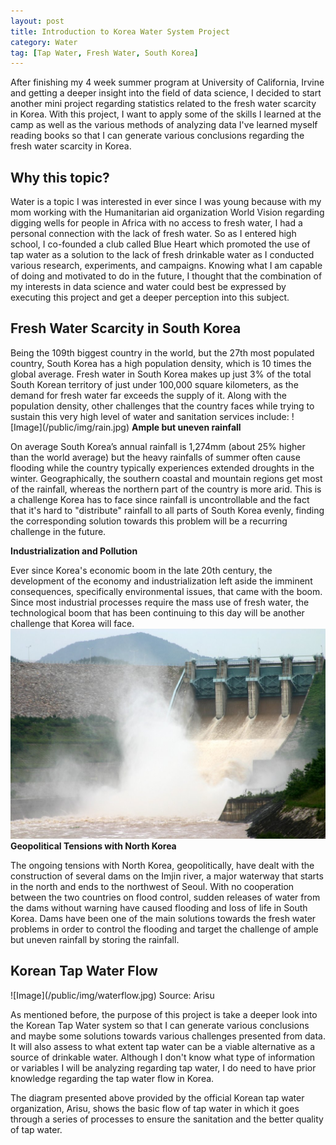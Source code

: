 ```yaml
---
layout: post
title: Introduction to Korea Water System Project
category: Water
tag: [Tap Water, Fresh Water, South Korea]
---
```

After finishing my 4 week summer program at University of California, Irvine and getting a deeper insight into the field of data science, I decided to start another mini project regarding statistics related to the fresh water scarcity in Korea. With this project, I want to apply some of the skills I learned at the camp as well as the various methods of analyzing data I've learned myself reading books so that I can generate various conclusions regarding the fresh water scarcity in Korea.
<h2> Why this topic? </h2>
Water is a topic I was interested in ever since I was young because with my mom working with the Humanitarian aid organization World Vision regarding digging wells for people in Africa with no access to fresh water, I had a personal connection with the lack of fresh water. So as I entered high school, I co-founded a club called Blue Heart which promoted the use of tap water as a solution to the lack of fresh drinkable water as I conducted various research, experiments, and campaigns. Knowing what I am capable of doing and motivated to do in the future, I thought that the combination of my interests in data science and water could best be expressed by executing this  project and get a deeper perception into this subject.
<h2> Fresh Water Scarcity in South Korea </h2>
Being the 109th biggest country in the world, but the 27th most populated country, South Korea has a high population density, which is 10 times the global average. Fresh water in South Korea makes up just 3% of the total South Korean territory of just under 100,000 square kilometers, as the demand for fresh water far exceeds the supply of it. Along with the population density, other challenges that the country faces while trying to sustain this very high level of water and sanitation services include:
![Image](/public/img/rain.jpg)
<b>Ample but uneven rainfall</b>

On average South Korea’s annual rainfall is 1,274mm (about 25% higher than the world average) but the heavy rainfalls of summer often cause flooding while the country typically experiences extended droughts in the winter. Geographically, the southern coastal and mountain regions get most of the rainfall, whereas the northern part of the country is more arid. This is a challenge Korea has to face since rainfall is uncontrollable and the fact that it's hard to "distribute" rainfall to all parts of South Korea evenly, finding the corresponding solution towards this problem will be a recurring challenge in the future.

<b>Industrialization and Pollution</b>

Ever since Korea's economic boom in the late 20th century, the development of the economy and industrialization left aside the imminent consequences, specifically environmental issues, that came with the boom. Since most industrial processes require the mass use of fresh water, the technological boom that has been continuing to this day will be another challenge that Korea will face.
![Image](/public/img/imjin.jpg)
<b>Geopolitical Tensions with North Korea</b>

The ongoing tensions with North Korea, geopolitically, have dealt with the construction of several dams on the Imjin river, a major waterway that starts in the north and ends to the northwest of Seoul. With no cooperation between the two countries on flood control, sudden releases of water from the dams without warning have caused flooding and loss of life in South Korea. Dams have been one of the main solutions towards the fresh water problems in order to control the flooding and target the challenge of ample but uneven rainfall by storing the rainfall.

<h2>Korean Tap Water Flow</h2>
![Image](/public/img/waterflow.jpg)
Source: Arisu

As mentioned before, the purpose of this project is take a deeper look into the Korean Tap Water system so that I can generate various conclusions and maybe some solutions towards various challenges presented from data. It will also assess to what extent tap water can be a viable alternative as a source of drinkable water. Although I don't know what type of information or variables I will be analyzing regarding tap water, I do need to have prior knowledge regarding the tap water flow in Korea.

The diagram presented above provided by the official Korean tap water organization, Arisu, shows the basic flow of tap water in which it goes through a series of processes to ensure the sanitation and the better quality of tap water.
